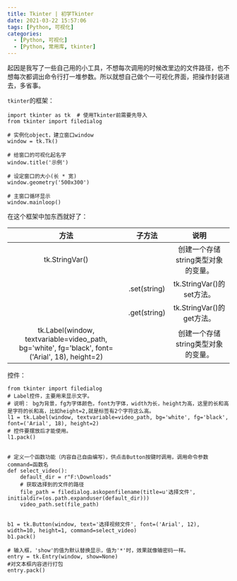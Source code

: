 ```yaml
---
title: Tkinter | 初学Tkinter
date: 2021-03-22 15:57:06
tags: [Python, 可视化]
categories: 
  - [Python, 可视化]
  - [Python, 常用库, tkinter]
---
```

起因是我写了一些自己用的小工具，不想每次调用的时候改里边的文件路径，也不想每次都调出命令行打一堆参数。所以就想自己做个一可视化界面，把操作封装进去，多省事。

<!-- more -->

`tkinter`的框架：

```
import tkinter as tk  # 使用Tkinter前需要先导入
from tkinter import filedialog

# 实例化object，建立窗口window
window = tk.Tk()

# 给窗口的可视化起名字
window.title('示例')

# 设定窗口的大小(长 * 宽)
window.geometry('500x300')

# 主窗口循环显示
window.mainloop()
```

在这个框架中加东西就好了：

| 方法 | 子方法 | 说明 |
|:-----:|:-----:|:-----:|
| tk.StringVar() |  | 创建一个存储string类型对象的变量。 |
|  | .set(string) | tk.StringVar()的set方法。 |
|  | .get(string) | tk.StringVar()的get方法。 |
| tk.Label(window, textvariable=video_path, bg='white', fg='black', font=('Arial', 18), height=2) |  | 创建一个存储string类型对象的变量。 |

控件：
```
from tkinter import filedialog
# Label控件，主要用来显示文字。
# 说明： bg为背景，fg为字体颜色，font为字体，width为长，height为高，这里的长和高是字符的长和高，比如height=2,就是标签有2个字符这么高。
l1 = tk.Label(window, textvariable=video_path, bg='white', fg='black', font=('Arial', 18), height=2)
# 控件要摆放后才能使用。
l1.pack() 


# 定义一个函数功能（内容自己自由编写），供点击Button按键时调用，调用命令参数command=函数名
def select_video():
    default_dir = r"F:\Downloads"
	# 获取选择到的文件的路径
    file_path = filedialog.askopenfilename(title=u'选择文件', initialdir=(os.path.expanduser(default_dir)))
    video_path.set(file_path)


b1 = tk.Button(window, text='选择视频文件', font=('Arial', 12), width=10, height=1, command=select_video)
b1.pack()

# 输入框，'show'的值为默认替换显示，值为'*'时，效果就像输密码一样。
entry = tk.Entry(window, show=None)
#对文本框内容进行打包
entry.pack()
```